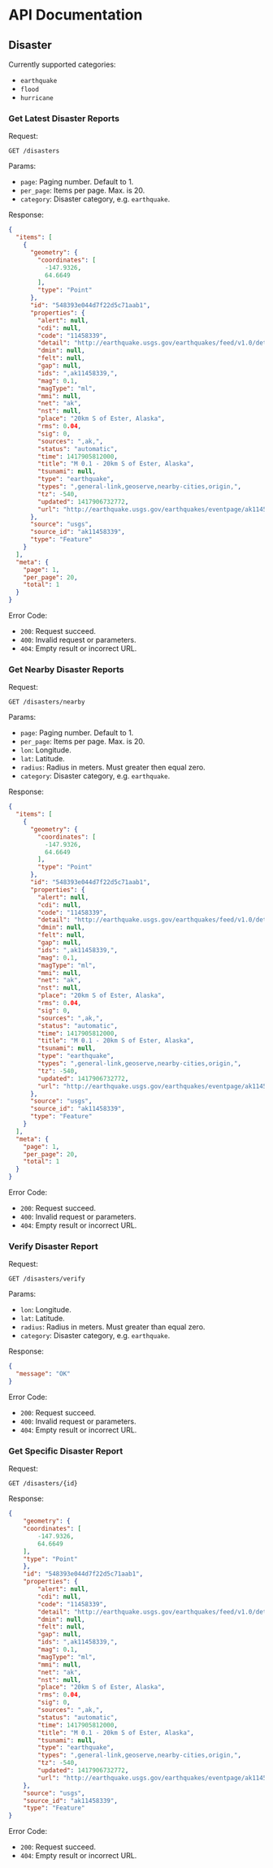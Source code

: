 API Documentation
=================

## Disaster

Currently supported categories:

* `earthquake`
* `flood`
* `hurricane`

### Get Latest Disaster Reports

Request:

    GET /disasters

Params:

* `page`: Paging number. Default to 1.
* `per_page`: Items per page. Max. is 20.
* `category`: Disaster category, e.g. `earthquake`.

Response:

```json
{
  "items": [
    {
      "geometry": {
        "coordinates": [
          -147.9326,
          64.6649
        ],
        "type": "Point"
      },
      "id": "548393e044d7f22d5c71aab1",
      "properties": {
        "alert": null,
        "cdi": null,
        "code": "11458339",
        "detail": "http://earthquake.usgs.gov/earthquakes/feed/v1.0/detail/ak11458339.geojson",
        "dmin": null,
        "felt": null,
        "gap": null,
        "ids": ",ak11458339,",
        "mag": 0.1,
        "magType": "ml",
        "mmi": null,
        "net": "ak",
        "nst": null,
        "place": "20km S of Ester, Alaska",
        "rms": 0.04,
        "sig": 0,
        "sources": ",ak,",
        "status": "automatic",
        "time": 1417905812000,
        "title": "M 0.1 - 20km S of Ester, Alaska",
        "tsunami": null,
        "type": "earthquake",
        "types": ",general-link,geoserve,nearby-cities,origin,",
        "tz": -540,
        "updated": 1417906732772,
        "url": "http://earthquake.usgs.gov/earthquakes/eventpage/ak11458339"
      },
      "source": "usgs",
      "source_id": "ak11458339",
      "type": "Feature"
    }
  ],
  "meta": {
    "page": 1,
    "per_page": 20,
    "total": 1
  }
}
```

Error Code:

* `200`: Request succeed.
* `400`: Invalid request or parameters.
* `404`: Empty result or incorrect URL.

### Get Nearby Disaster Reports

Request:

    GET /disasters/nearby

Params:

* `page`: Paging number. Default to 1.
* `per_page`: Items per page. Max. is 20.
* `lon`: Longitude.
* `lat`: Latitude.
* `radius`: Radius in meters. Must greater then equal zero.
* `category`: Disaster category, e.g. `earthquake`.

Response:

```json
{
  "items": [
    {
      "geometry": {
        "coordinates": [
          -147.9326,
          64.6649
        ],
        "type": "Point"
      },
      "id": "548393e044d7f22d5c71aab1",
      "properties": {
        "alert": null,
        "cdi": null,
        "code": "11458339",
        "detail": "http://earthquake.usgs.gov/earthquakes/feed/v1.0/detail/ak11458339.geojson",
        "dmin": null,
        "felt": null,
        "gap": null,
        "ids": ",ak11458339,",
        "mag": 0.1,
        "magType": "ml",
        "mmi": null,
        "net": "ak",
        "nst": null,
        "place": "20km S of Ester, Alaska",
        "rms": 0.04,
        "sig": 0,
        "sources": ",ak,",
        "status": "automatic",
        "time": 1417905812000,
        "title": "M 0.1 - 20km S of Ester, Alaska",
        "tsunami": null,
        "type": "earthquake",
        "types": ",general-link,geoserve,nearby-cities,origin,",
        "tz": -540,
        "updated": 1417906732772,
        "url": "http://earthquake.usgs.gov/earthquakes/eventpage/ak11458339"
      },
      "source": "usgs",
      "source_id": "ak11458339",
      "type": "Feature"
    }
  ],
  "meta": {
    "page": 1,
    "per_page": 20,
    "total": 1
  }
}
```

Error Code:

* `200`: Request succeed.
* `400`: Invalid request or parameters.
* `404`: Empty result or incorrect URL.

### Verify Disaster Report

Request:

    GET /disasters/verify

Params:

* `lon`: Longitude.
* `lat`: Latitude.
* `radius`: Radius in meters. Must greater than equal zero.
* `category`: Disaster category, e.g. `earthquake`.

Response:

```json
{
  "message": "OK"
}
```

Error Code:

* `200`: Request succeed.
* `400`: Invalid request or parameters.
* `404`: Empty result or incorrect URL.

### Get Specific Disaster Report

Request:

    GET /disasters/{id}

Response:

```json
{
    "geometry": {
    "coordinates": [
        -147.9326,
        64.6649
    ],
    "type": "Point"
    },
    "id": "548393e044d7f22d5c71aab1",
    "properties": {
        "alert": null,
        "cdi": null,
        "code": "11458339",
        "detail": "http://earthquake.usgs.gov/earthquakes/feed/v1.0/detail/ak11458339.geojson",
        "dmin": null,
        "felt": null,
        "gap": null,
        "ids": ",ak11458339,",
        "mag": 0.1,
        "magType": "ml",
        "mmi": null,
        "net": "ak",
        "nst": null,
        "place": "20km S of Ester, Alaska",
        "rms": 0.04,
        "sig": 0,
        "sources": ",ak,",
        "status": "automatic",
        "time": 1417905812000,
        "title": "M 0.1 - 20km S of Ester, Alaska",
        "tsunami": null,
        "type": "earthquake",
        "types": ",general-link,geoserve,nearby-cities,origin,",
        "tz": -540,
        "updated": 1417906732772,
        "url": "http://earthquake.usgs.gov/earthquakes/eventpage/ak11458339"
    },
    "source": "usgs",
    "source_id": "ak11458339",
    "type": "Feature"
}
```

Error Code:

* `200`: Request succeed.
* `404`: Empty result or incorrect URL.

